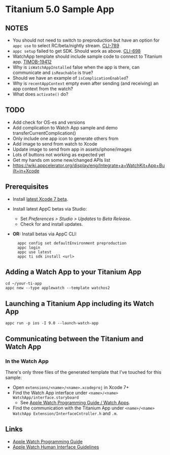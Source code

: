 # Titanium 5.0 Sample App

## NOTES
* You should not need to switch to preproduction but have an option for `appc use` to select RC/beta/nightly stream. [CLI-789](https://jira.appcelerator.org/browse/CLI-789)
* `appc setup` failed to get SDK. Should work as above. [CLI-698](https://jira.appcelerator.org/browse/CLI-698)
* WatchApp template should include sample code to connect to Titanium app. [TIMOB-19412](https://jira.appcelerator.org/browse/TIMOB-19412)
* Why is `isWatchAppInstalled` false when the app is there, can communicate and `isReachable` is true?
* Should we have an example of `isComplicationEnabled`?
* Why is `recentAppContext` empty even after sending (and receiving) an app context from the watch?
* What does `activate()` do?

## TODO
* Add check for OS-es and versions
* Add complication to Watch App sample and demo transferCurrentComplication() 
* Only include one app icon to generate others from
* Add image to send from watch to Xcode
* Update image to send from app in assets/iphone/images
* Lots of buttons not working as expected yet
* Get my hands om some new/changed APIs list
* https://wiki.appcelerator.org/display/eng/Integrate+a+WatchKit+App+Built+in+Xcode

## Prerequisites

* Install [latest Xcode 7 beta](https://developer.apple.com/xcode/downloads/).

* Install latest AppC betas via Studio:

	* Set *Preferences > Studio > Updates* to *Beta Release*.
	* Check for and install updates.

* **OR:** Install betas via AppC CLI:

		appc config set defaultEnvironment preproduction
		appc login
		appc use latest
		appc ti sdk install <url>

## Adding a Watch App to your Titanium App

	cd ~/your-ti-app
	appc new --type applewatch --template watchos2
	
## Launching a Titanium App including its Watch App

	appc run -p ios -I 9.0 --launch-watch-app
	
## Communicating between the Titanium and Watch App

### In the Watch App
There's only three files of the generated template that I've touched for this sample:

* Open `extensions/<name>/<name>.xcodeproj` in Xcode 7+
* Find the Watch App interface under `<name>/<name> WatchApp/interface.storyboard`
	* See [Apple Watch Programming Guide / Watch Apps](https://developer.apple.com/library/prerelease/watchos/documentation/General/Conceptual/WatchKitProgrammingGuide/CreatingtheUserInterface.html#//apple_ref/doc/uid/TP40014969-CH4-SW1).
* Find the communication with the Titanium App under `<name>/<name> WatchApp Extension/InterfaceCntroller.h` and `.m`.



## Links

* [Apple Watch Programming Guide](https://developer.apple.com/library/prerelease/watchos/documentation/General/Conceptual/WatchKitProgrammingGuide/index.html)
* [Apple Watch Human Interface Guidelines](https://developer.apple.com/watch/human-interface-guidelines/)